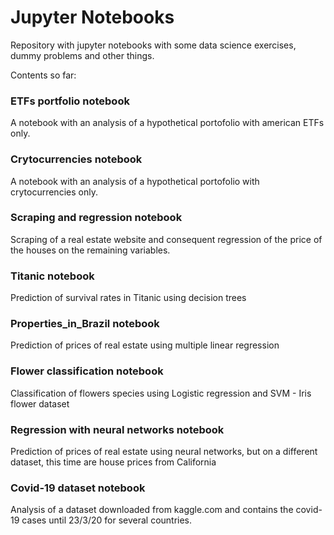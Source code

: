 # Jupyter Notebooks 

Repository with jupyter notebooks with some data science exercises, dummy problems and other things.

Contents so far:

### ETFs portfolio notebook
A notebook with an analysis of a hypothetical portofolio with american ETFs only.

### Crytocurrencies notebook
A notebook with an analysis of a hypothetical portofolio with crytocurrencies only.

### Scraping and regression notebook 
Scraping of a real estate website and consequent regression of the price of the houses on the remaining variables.


### Titanic notebook 
Prediction of survival rates in Titanic using decision trees


### Properties_in_Brazil notebook 

Prediction of prices of real estate using multiple linear regression

### Flower classification notebook 
Classification of flowers species using Logistic regression and SVM - Iris flower dataset


### Regression with neural networks notebook 
Prediction of prices of real estate using neural networks, but on a different dataset, this time are house prices from California


### Covid-19 dataset notebook  
Analysis of a dataset downloaded from kaggle.com and contains the covid-19 cases until 23/3/20 for several countries.
